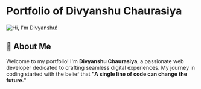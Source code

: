 # Portfolio of Divyanshu Chaurasiya

![Hi, I'm Divyanshu!](https://c.tenor.com/exuPwTTU-FwAAAAC/tenor.gif)

## 🌟 About Me
Welcome to my portfolio! I'm **Divyanshu Chaurasiya**, a passionate web developer dedicated to crafting seamless digital experiences. My journey in coding started with the belief that **"A single line of code can change the future."** 
